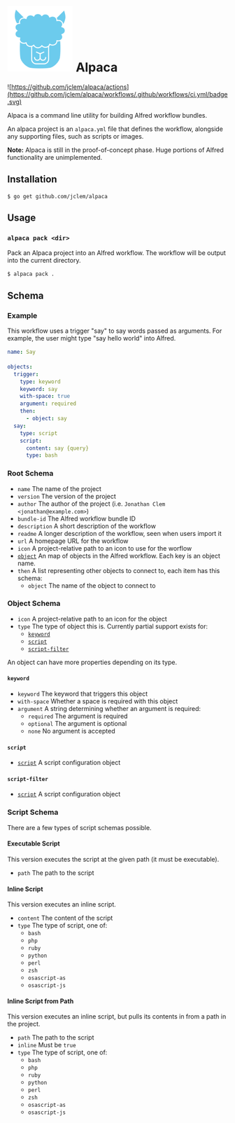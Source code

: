 # <img src="alpaca.svg" width="150" /> Alpaca

![https://github.com/jclem/alpaca/actions](https://github.com/jclem/alpaca/workflows/.github/workflows/ci.yml/badge.svg)

Alpaca is a command line utility for building Alfred workflow bundles.

An alpaca project is an `alpaca.yml` file that defines the workflow, alongside any supporting files, such as scripts or images.

**Note:** Alpaca is still in the proof-of-concept phase. Huge portions of Alfred functionality are unimplemented.

## Installation

```shell
$ go get github.com/jclem/alpaca
```

## Usage

### `alpaca pack <dir>`

Pack an Alpaca project into an Alfred workflow. The workflow will be output into the current directory.

```shell
$ alpaca pack .
```

## Schema

### Example

This workflow uses a trigger "say" to say words passed as arguments. For example, the user might type "say hello world" into Alfred.

```yaml
name: Say

objects:
  trigger:
    type: keyword
    keyword: say
    with-space: true
    argument: required
    then:
      - object: say
  say:
    type: script
    script:
      content: say {query}
      type: bash
```

### Root Schema

- `name` The name of the project
- `version` The version of the project
- `author` The author of the project (i.e. `Jonathan Clem <jonathan@example.com>`)
- `bundle-id` The Alfred workflow bundle ID
- `description` A short description of the workflow
- `readme` A longer description of the workflow, seen when users import it
- `url` A homepage URL for the workflow
- `icon` A project-relative path to an icon to use for the worflow
- [`object`](#object-schema) An map of objects in the Alfred workflow. Each key is an object name.
- `then` A list representing other objects to connect to, each item has this schema:
  - `object` The name of the object to connect to

### Object Schema

- `icon` A project-relative path to an icon for the object
- `type` The type of object this is. Currently partial support exists for:
  - [`keyword`](#keyword)
  - [`script`](#script)
  - [`script-filter`](#script-filter)

An object can have more properties depending on its type.

#### `keyword`

- `keyword` The keyword that triggers this object
- `with-space` Whether a space is required with this object
- `argument` A string determining whether an argument is required:
  - `required` The argument is required
  - `optional` The argument is optional
  - `none` No argument is accepted

#### `script`

- [`script`](#script-schema) A script configuration object

#### `script-filter`

- [`script`](#script-schema) A script configuration object

### Script Schema

There are a few types of script schemas possible.

#### Executable Script

This version executes the script at the given path (it must be executable).

- `path` The path to the script

#### Inline Script

This version executes an inline script.

- `content` The content of the script
- `type` The type of script, one of:
  - `bash`
  - `php`
  - `ruby`
  - `python`
  - `perl`
  - `zsh`
  - `osascript-as`
  - `osascript-js`

#### Inline Script from Path

This version executes an inline script, but pulls its contents in from a path in the project.

- `path` The path to the script
- `inline` Must be `true`
- `type` The type of script, one of:
  - `bash`
  - `php`
  - `ruby`
  - `python`
  - `perl`
  - `zsh`
  - `osascript-as`
  - `osascript-js`
